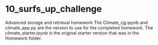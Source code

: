 # 10_surfs_up_challenge
Advanced storage and retrieval homework
The Climate_rjg.ipynb and climate_app.py are the version to use for the completed homework.  The climate_starter.ipynb is the original starter version that was in the Homework folder.
